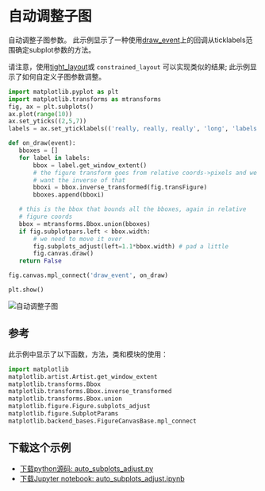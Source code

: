 # 自动调整子图

自动调整子图参数。 此示例显示了一种使用[draw_event](https://matplotlib.org/users/event_handling.html)上的回调从ticklabels范围确定subplot参数的方法。

请注意，使用[tight_layout](https://matplotlib.org/api/_as_gen/matplotlib.figure.Figure.html#matplotlib.figure.Figure.tight_layout)或 ``constrained_layout`` 可以实现类似的结果; 此示例显示了如何自定义子图参数调整。

```python
import matplotlib.pyplot as plt
import matplotlib.transforms as mtransforms
fig, ax = plt.subplots()
ax.plot(range(10))
ax.set_yticks((2,5,7))
labels = ax.set_yticklabels(('really, really, really', 'long', 'labels'))

def on_draw(event):
   bboxes = []
   for label in labels:
       bbox = label.get_window_extent()
       # the figure transform goes from relative coords->pixels and we
       # want the inverse of that
       bboxi = bbox.inverse_transformed(fig.transFigure)
       bboxes.append(bboxi)

   # this is the bbox that bounds all the bboxes, again in relative
   # figure coords
   bbox = mtransforms.Bbox.union(bboxes)
   if fig.subplotpars.left < bbox.width:
       # we need to move it over
       fig.subplots_adjust(left=1.1*bbox.width) # pad a little
       fig.canvas.draw()
   return False

fig.canvas.mpl_connect('draw_event', on_draw)

plt.show()
```

![自动调整子图](https://matplotlib.org/_images/sphx_glr_auto_subplots_adjust_0011.png)

## 参考

此示例中显示了以下函数，方法，类和模块的使用：

```python
import matplotlib
matplotlib.artist.Artist.get_window_extent
matplotlib.transforms.Bbox
matplotlib.transforms.Bbox.inverse_transformed
matplotlib.transforms.Bbox.union
matplotlib.figure.Figure.subplots_adjust
matplotlib.figure.SubplotParams
matplotlib.backend_bases.FigureCanvasBase.mpl_connect
```

## 下载这个示例
            
- [下载python源码: auto_subplots_adjust.py](https://matplotlib.org/_downloads/auto_subplots_adjust.py)
- [下载Jupyter notebook: auto_subplots_adjust.ipynb](https://matplotlib.org/_downloads/auto_subplots_adjust.ipynb)